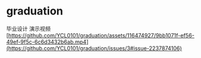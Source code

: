 # graduation
毕业设计
演示视频
[https://github.com/YCL0101/graduation/assets/116474927/9bb1071f-ef56-49ef-9f5c-6c6d3432b6ab.mp4](https://github.com/YCL0101/graduation/issues/3#issue-2237874106)


